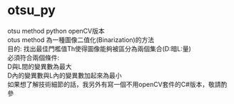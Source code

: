 # otsu_py
otsu method python openCV版本    
otus method 為一種圖像二值化(Binarization)的方法    
目的: 找出最佳門檻值Th使得圖像能夠被區分為兩個集合(D:暗L:量)    
必須符合兩個條件:    
D與L間的變異數為最大    
D內的變異數與L內的變異數加起來為最小    
如果想了解技術細節的話，我另外有寫一個不用openCV套件的C#版本，敬請酌參

